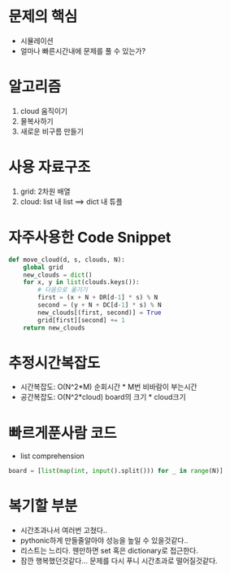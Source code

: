 # 문제의 핵심
- 시뮬레이션
- 얼마나 빠른시간내에 문제를 풀 수 있는가?
# 알고리즘
1. cloud 움직이기
2. 물복사하기
3. 새로운 비구름 만들기
# 사용 자료구조
1. grid: 2차원 배열
2. cloud: list 내 list ==> dict 내 튜플
# 자주사용한 Code Snippet
```python
def move_cloud(d, s, clouds, N):
    global grid
    new_clouds = dict()
    for x, y in list(clouds.keys()):
        # 다음으로 옮기기 
        first = (x + N + DR[d-1] * s) % N
        second = (y + N + DC[d-1] * s) % N
        new_clouds[(first, second)] = True
        grid[first][second] += 1
    return new_clouds
```
# 추정시간복잡도
- 시간복잡도: O(N^2*M) 순회시간 * M번 비바람이 부는시간
- 공간복잡도: O(N^2*cloud) board의 크기 * cloud크기
# 빠르게푼사람 코드
- list comprehension
```python
board = [list(map(int, input().split())) for _ in range(N)]
```
# 복기할 부분
- 시간초과나서 여러번 고쳤다..
- pythonic하게 만들줄알아야 성능을 높일 수 있을것같다..
- 리스트는 느리다. 웬만하면 set 혹은 dictionary로 접근한다.
- 잠깐 행복했던것같다... 문제를 다시 푸니 시간초과로 떨어질것같다. 